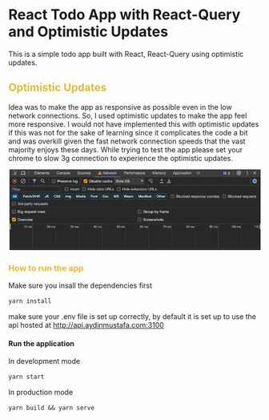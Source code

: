 # React Todo App with React-Query and Optimistic Updates 

This is a simple todo app built with React, React-Query using optimistic updates.

<h2 style="color:#e8ba35"> Optimistic Updates </h2>
Idea was to make the app as responsive as possible even in the low network connections.
So, I used optimistic updates to make the app feel more responsive. I would not have implemented this with optimistic 
updates if this was not for the sake of learning since it complicates the code a bit and was overkill given the 
fast network connection speeds that the vast majority enjoys these days. While trying to test the app please set your 
chrome to slow 3g connection to experience the optimistic updates.

![img.png](img.png)

<h3 style="color:#e8ba35"> How to run the app </h3>
Make sure you insall the dependencies first

```bash
yarn install
```
make sure your .env file is set up correctly, by default it is set up to use the api hosted at http://api.aydinmustafa.com:3100
<h4> Run the application</h4>

In development mode
```bash
yarn start
```
In production mode
```
yarn build && yarn serve
```